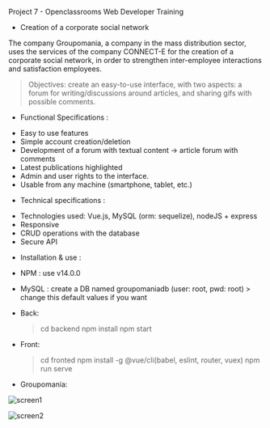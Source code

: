 Project 7 - Openclassrooms Web Developer Training


* Creation of a corporate social network

The company Groupomania, a company in the mass distribution sector, uses the services of the company CONNECT-E
for the creation of a corporate social network, in order to strengthen inter-employee interactions and satisfaction
employees.

> Objectives: create an easy-to-use interface, with two aspects: a forum for writing/discussions around articles,
and sharing gifs with possible comments.

* Functional Specifications :

- Easy to use features
- Simple account creation/deletion
- Development of a forum with textual content -> article forum with comments
- Latest publications highlighted
- Admin and user rights to the interface.
- Usable from any machine (smartphone, tablet, etc.)

* Technical specifications :
- Technologies used: Vue.js, MySQL (orm: sequelize), nodeJS + express
- Responsive
- CRUD operations with the database
- Secure API


* Installation & use :

- NPM : use v14.0.0
- MySQL : create a DB named groupomaniadb (user: root, pwd: root) > change this default values if you want

- Back:
   > cd backend 
   > npm install
   > npm start

- Front: 
   > cd fronted 
   > npm install -g @vue/cli(babel, eslint, router, vuex)
   > npm run serve

* Groupomania:

![screen1](https://user-images.githubusercontent.com/79877110/136542882-9d18874b-8f27-472a-897d-28fdf781818d.jpg)

![screen2](https://user-images.githubusercontent.com/79877110/136542895-f3925521-ca6e-46da-88de-f3f2da543d67.jpg)
